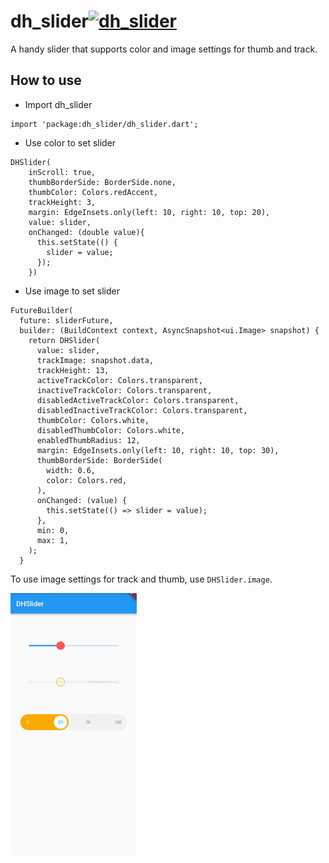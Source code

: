 # dh_slider[![dh_slider](https://img.shields.io/badge/pub-0.0.5-brightgreen.svg)](https://pub.dev/packages/dh_slider)

A handy slider that supports color and image settings for thumb and track.



## How to use

- Import dh_slider

```
import 'package:dh_slider/dh_slider.dart';
```

- Use color to set slider

```
DHSlider(
    inScroll: true,
    thumbBorderSide: BorderSide.none,
    thumbColor: Colors.redAccent,
    trackHeight: 3,
    margin: EdgeInsets.only(left: 10, right: 10, top: 20),
    value: slider,
    onChanged: (double value){
      this.setState(() {
        slider = value;
      });
    })
```

- Use image to set slider

```
FutureBuilder(
  future: sliderFuture,
  builder: (BuildContext context, AsyncSnapshot<ui.Image> snapshot) {
    return DHSlider(
      value: slider,
      trackImage: snapshot.data,
      trackHeight: 13,
      activeTrackColor: Colors.transparent,
      inactiveTrackColor: Colors.transparent,
      disabledActiveTrackColor: Colors.transparent,
      disabledInactiveTrackColor: Colors.transparent,
      thumbColor: Colors.white,
      disabledThumbColor: Colors.white,
      enabledThumbRadius: 12,
      margin: EdgeInsets.only(left: 10, right: 10, top: 30),
      thumbBorderSide: BorderSide(
        width: 0.6,
        color: Colors.red,
      ),
      onChanged: (value) {
        this.setState(() => slider = value);
      },
      min: 0,
      max: 1,
    );
  }
```

To use image settings for track and thumb, use `DHSlider.image`.



<img src="./images/screen_shot.jpg" width="40%">